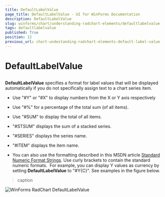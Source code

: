```yaml
---
title: DefaultLabelValue
page_title: DefaultLabelValue - UI for WinForms Documentation
description: DefaultLabelValue
slug: winforms/chart/understanding-radchart-elements/defaultlabelvalue
tags: defaultlabelvalue
published: True
position: 12
previous_url: chart-undestanding-radchart-elements-default-label-value
---
```


# DefaultLabelValue



## 

__DefaultLabelValue__ specifies a format for label values that will be displayed automatically if you do not specifically assign text to a chart series item.

* Use "#Y" or "#X" to display numbers from the X or Y axis respectively 


* Use "#%" for a percentage of the total sum (of all items). 


* Use "#SUM" to display the total of all items.  


* "#STSUM" displays the sum of a stacked series. 


* "#SERIES" displays the series name. 


* "#ITEM" displays the item name. 


* You can also use the formatting described in this MSDN article [Standard Numeric Format Strings](http://msdn2.microsoft.com/en-us/library/dwhawy9k.aspx). Use curly brackets to contain the standard numeric formats.  For example, you can display Y values as currency by setting __DefaultLabelValue__ to "#Y{C}". See examples in the figure below.
>caption 

![WinForms RadChart DefaultLabelValue](images/chart-undestanding-radchart-elements-default-label-value001.png)
